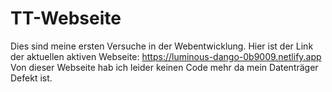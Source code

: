 # TT-Webseite
Dies sind meine ersten Versuche in der Webentwicklung.
Hier ist der Link der aktuellen aktiven Webseite: https://luminous-dango-0b9009.netlify.app
Von dieser Webseite hab ich leider keinen Code mehr da mein Datenträger Defekt ist.


